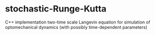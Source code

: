 # stochastic-Runge-Kutta
C++ implementation two-time scale Langevin equation for simulation of optomechanical dynamics (with possibly time-dependent parameters)
